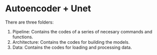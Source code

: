 # Autoencoder + Unet
There are three folders:
1. Pipeline: Contains the codes of a series of necesary commands and functions. 
1. Architecture: Contains the codes for building the models.
2. Data: Contains the codes for loading and processing data.
